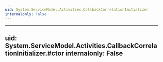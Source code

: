 ```yaml
---
uid: System.ServiceModel.Activities.CallbackCorrelationInitializer
internalonly: False
---
```


---
uid: System.ServiceModel.Activities.CallbackCorrelationInitializer.#ctor
internalonly: False
---

